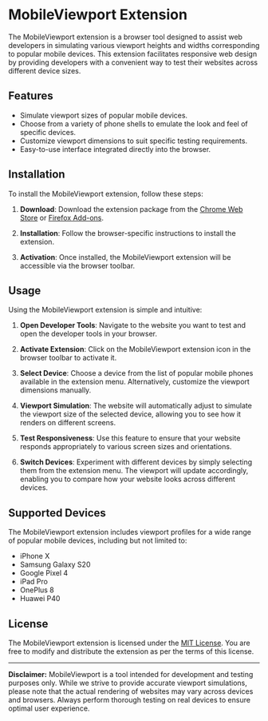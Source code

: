 # MobileViewport Extension

The MobileViewport extension is a browser tool designed to assist web developers in simulating various viewport heights and widths corresponding to popular mobile devices. This extension facilitates responsive web design by providing developers with a convenient way to test their websites across different device sizes.

## Features

- Simulate viewport sizes of popular mobile devices.
- Choose from a variety of phone shells to emulate the look and feel of specific devices.
- Customize viewport dimensions to suit specific testing requirements.
- Easy-to-use interface integrated directly into the browser.

## Installation

To install the MobileViewport extension, follow these steps:

1. **Download**: Download the extension package from the [Chrome Web Store](https://chrome.google.com/webstore/category/extensions) or [Firefox Add-ons](https://addons.mozilla.org/en-US/firefox/).

2. **Installation**: Follow the browser-specific instructions to install the extension.

3. **Activation**: Once installed, the MobileViewport extension will be accessible via the browser toolbar.

## Usage

Using the MobileViewport extension is simple and intuitive:

1. **Open Developer Tools**: Navigate to the website you want to test and open the developer tools in your browser.

2. **Activate Extension**: Click on the MobileViewport extension icon in the browser toolbar to activate it.

3. **Select Device**: Choose a device from the list of popular mobile phones available in the extension menu. Alternatively, customize the viewport dimensions manually.

4. **Viewport Simulation**: The website will automatically adjust to simulate the viewport size of the selected device, allowing you to see how it renders on different screens.

5. **Test Responsiveness**: Use this feature to ensure that your website responds appropriately to various screen sizes and orientations.

6. **Switch Devices**: Experiment with different devices by simply selecting them from the extension menu. The viewport will update accordingly, enabling you to compare how your website looks across different devices.

## Supported Devices

The MobileViewport extension includes viewport profiles for a wide range of popular mobile devices, including but not limited to:

- iPhone X
- Samsung Galaxy S20
- Google Pixel 4
- iPad Pro
- OnePlus 8
- Huawei P40

## License

The MobileViewport extension is licensed under the [MIT License](https://opensource.org/licenses/MIT). You are free to modify and distribute the extension as per the terms of this license.

---

**Disclaimer:** MobileViewport is a tool intended for development and testing purposes only. While we strive to provide accurate viewport simulations, please note that the actual rendering of websites may vary across devices and browsers. Always perform thorough testing on real devices to ensure optimal user experience.
